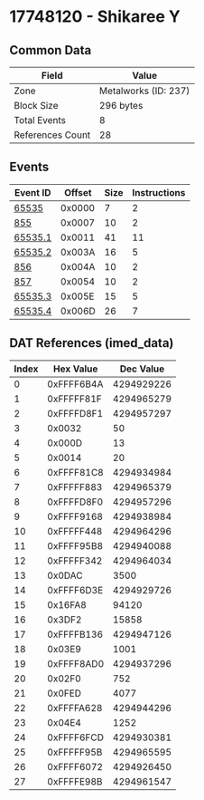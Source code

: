 # 17748120 - Shikaree Y

## Common Data

| Field            | Value                |
|------------------|----------------------|
| Zone             | Metalworks (ID: 237) |
| Block Size       | 296 bytes            |
| Total Events     | 8                    |
| References Count | 28                   |

## Events

| Event ID                | Offset   |   Size |   Instructions |
|-------------------------|----------|--------|----------------|
| [65535](./65535.md)     | 0x0000   |      7 |              2 |
| [855](./855.md)         | 0x0007   |     10 |              2 |
| [65535.1](./65535.1.md) | 0x0011   |     41 |             11 |
| [65535.2](./65535.2.md) | 0x003A   |     16 |              5 |
| [856](./856.md)         | 0x004A   |     10 |              2 |
| [857](./857.md)         | 0x0054   |     10 |              2 |
| [65535.3](./65535.3.md) | 0x005E   |     15 |              5 |
| [65535.4](./65535.4.md) | 0x006D   |     26 |              7 |

## DAT References (imed_data)

|   Index | Hex Value   |   Dec Value |
|---------|-------------|-------------|
|       0 | 0xFFFF6B4A  |  4294929226 |
|       1 | 0xFFFFF81F  |  4294965279 |
|       2 | 0xFFFFD8F1  |  4294957297 |
|       3 | 0x0032      |          50 |
|       4 | 0x000D      |          13 |
|       5 | 0x0014      |          20 |
|       6 | 0xFFFF81C8  |  4294934984 |
|       7 | 0xFFFFF883  |  4294965379 |
|       8 | 0xFFFFD8F0  |  4294957296 |
|       9 | 0xFFFF9168  |  4294938984 |
|      10 | 0xFFFFF448  |  4294964296 |
|      11 | 0xFFFF95B8  |  4294940088 |
|      12 | 0xFFFFF342  |  4294964034 |
|      13 | 0x0DAC      |        3500 |
|      14 | 0xFFFF6D3E  |  4294929726 |
|      15 | 0x16FA8     |       94120 |
|      16 | 0x3DF2      |       15858 |
|      17 | 0xFFFFB136  |  4294947126 |
|      18 | 0x03E9      |        1001 |
|      19 | 0xFFFF8AD0  |  4294937296 |
|      20 | 0x02F0      |         752 |
|      21 | 0x0FED      |        4077 |
|      22 | 0xFFFFA628  |  4294944296 |
|      23 | 0x04E4      |        1252 |
|      24 | 0xFFFF6FCD  |  4294930381 |
|      25 | 0xFFFFF95B  |  4294965595 |
|      26 | 0xFFFF6072  |  4294926450 |
|      27 | 0xFFFFE98B  |  4294961547 |
